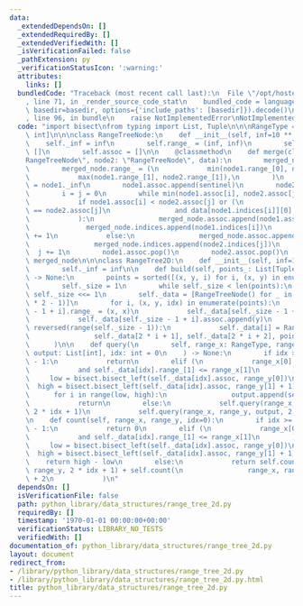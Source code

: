 ```yaml
---
data:
  _extendedDependsOn: []
  _extendedRequiredBy: []
  _extendedVerifiedWith: []
  _isVerificationFailed: false
  _pathExtension: py
  _verificationStatusIcon: ':warning:'
  attributes:
    links: []
  bundledCode: "Traceback (most recent call last):\n  File \"/opt/hostedtoolcache/Python/3.9.1/x64/lib/python3.9/site-packages/onlinejudge_verify/documentation/build.py\"\
    , line 71, in _render_source_code_stat\n    bundled_code = language.bundle(stat.path,\
    \ basedir=basedir, options={'include_paths': [basedir]}).decode()\n  File \"/opt/hostedtoolcache/Python/3.9.1/x64/lib/python3.9/site-packages/onlinejudge_verify/languages/python.py\"\
    , line 96, in bundle\n    raise NotImplementedError\nNotImplementedError\n"
  code: "import bisect\nfrom typing import List, Tuple\n\n\nRangeType = Tuple[int,\
    \ int]\n\n\nclass RangeTreeNode:\n    def __init__(self, inf=10 ** 10):\n    \
    \    self._inf = inf\n        self.range_ = (inf, inf)\n        self.indices =\
    \ []\n        self.assoc = []\n\n    @classmethod\n    def merge(cls, node1: \"\
    RangeTreeNode\", node2: \"RangeTreeNode\", data):\n        merged_node = cls()\n\
    \        merged_node.range_ = (\n            min(node1.range_[0], node2.range_[0]),\n\
    \            max(node1.range_[1], node2.range_[1]),\n        )\n        sentinel\
    \ = node1._inf\n        node1.assoc.append(sentinel)\n        node2.assoc.append(sentinel)\n\
    \        i = j = 0\n        while min(node1.assoc[i], node2.assoc[j]) < sentinel:\n\
    \            if node1.assoc[i] < node2.assoc[j] or (\n                node1.assoc[i]\
    \ == node2.assoc[j]\n                and data[node1.indices[i]][0] < data[node2.indices[j]][0]\n\
    \            ):\n                merged_node.assoc.append(node1.assoc[i])\n  \
    \              merged_node.indices.append(node1.indices[i])\n                i\
    \ += 1\n            else:\n                merged_node.assoc.append(node2.assoc[j])\n\
    \                merged_node.indices.append(node2.indices[j])\n              \
    \  j += 1\n        node1.assoc.pop()\n        node2.assoc.pop()\n        return\
    \ merged_node\n\n\nclass RangeTree2D:\n    def __init__(self, inf=10 ** 10):\n\
    \        self._inf = inf\n\n    def build(self, points_: List[Tuple[int, int]])\
    \ -> None:\n        points = sorted([(x, y, i) for i, (x, y) in enumerate(points_)])\n\
    \        self._size = 1\n        while self._size < len(points):\n           \
    \ self._size <<= 1\n        self._data = [RangeTreeNode() for _ in range(self._size\
    \ * 2 - 1)]\n        for i, (x, y, idx) in enumerate(points):\n            self._data[self._size\
    \ - 1 + i].range_ = (x, x)\n            self._data[self._size - 1 + i].indices.append(idx)\n\
    \            self._data[self._size - 1 + i].assoc.append(y)\n        for i in\
    \ reversed(range(self._size - 1)):\n            self._data[i] = RangeTreeNode.merge(\n\
    \                self._data[2 * i + 1], self._data[2 * i + 2], points\n      \
    \      )\n\n    def query(\n        self, range_x: RangeType, range_y: RangeType,\
    \ output: List[int], idx: int = 0\n    ) -> None:\n        if idx >= 2 * self._size\
    \ - 1:\n            return\n        elif (\n            range_x[0] <= self._data[idx].range_[0]\n\
    \            and self._data[idx].range_[1] <= range_x[1]\n        ):\n       \
    \     low = bisect.bisect_left(self._data[idx].assoc, range_y[0])\n          \
    \  high = bisect.bisect_left(self._data[idx].assoc, range_y[1] + 1)\n\n      \
    \      for i in range(low, high):\n                output.append(self._data[idx].indices[i])\n\
    \            return\n        else:\n            self.query(range_x, range_y, output,\
    \ 2 * idx + 1)\n            self.query(range_x, range_y, output, 2 * idx + 2)\n\
    \n    def count(self, range_x, range_y, idx=0):\n        if idx >= 2 * self._size\
    \ - 1:\n            return 0\n        elif (\n            range_x[0] <= self._data[idx].range_[0]\n\
    \            and self._data[idx].range_[1] <= range_x[1]\n        ):\n       \
    \     low = bisect.bisect_left(self._data[idx].assoc, range_y[0])\n          \
    \  high = bisect.bisect_left(self._data[idx].assoc, range_y[1] + 1)\n        \
    \    return high - low\n        else:\n            return self.count(range_x,\
    \ range_y, 2 * idx + 1) + self.count(\n                range_x, range_y, 2 * idx\
    \ + 2\n            )\n"
  dependsOn: []
  isVerificationFile: false
  path: python_library/data_structures/range_tree_2d.py
  requiredBy: []
  timestamp: '1970-01-01 00:00:00+00:00'
  verificationStatus: LIBRARY_NO_TESTS
  verifiedWith: []
documentation_of: python_library/data_structures/range_tree_2d.py
layout: document
redirect_from:
- /library/python_library/data_structures/range_tree_2d.py
- /library/python_library/data_structures/range_tree_2d.py.html
title: python_library/data_structures/range_tree_2d.py
---
```

